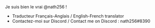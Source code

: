 Je suis bien le vrai @nath256 !
- Traducteur Français-Anglais / English-French translator
- Contactez-moi sur Discord / Contact me on Discord : nath256#8390


<!---
nath256/nath256 is a ✨ special ✨ repository because its `README.md` (this file) appears on your GitHub profile.
You can click the Preview link to take a look at your changes.
--->

